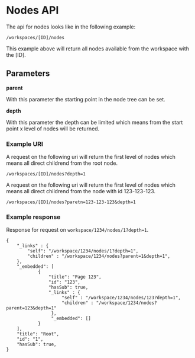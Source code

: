 # Nodes API

The api for nodes looks like in the following example:

```
/workspaces/[ID]/nodes
```

This example above will return all nodes available from the workspace with the [ID].

## Parameters

__parent__

With this parameter the starting point in the node tree can be set.

__depth__

With this parameter the depth can be limited which means from the start point x level of nodes will be returned.


### Example URI

A request on the following uri will return the first level of nodes which means all direct childrend from the root node.

```
/workspaces/[ID]/nodes?depth=1
```

A request on the following uri will return the first level of nodes which means all direct childrend from the node with id 123-123-123.

```
/workspaces/[ID]/nodes?paretn=123-123-123&depth=1
```

### Example response

Response for request on `workspace/1234/nodes/1?depth=1`.

```
{
    "_links" : {
        "self": "/workspace/1234/nodes/1?depth=1",
        "children" : "/workspace/1234/nodes?parent=1&depth=1",
    },
    "_embedded": [
            {
                "title": "Page 123",
                "id": "123",
                "hasSub": true,
                "_links" : {
                     "self" : "/workspace/1234/nodes/123?depth=1",
                     "children" : "/workspace/1234/nodes?parent=123&depth=1"
                 },
                 "_embedded": []
            }
    ],
    "title": "Root",
    "id": "1",
    "hasSub": true, 
}
```
